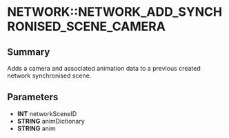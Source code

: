 # NETWORK::NETWORK_ADD_SYNCHRONISED_SCENE_CAMERA

## Summary
Adds a camera and associated animation data to a previous created network synchronised scene.

## Parameters
* **INT** networkSceneID
* **STRING** animDictionary
* **STRING** anim